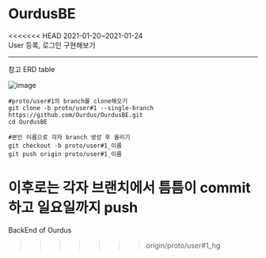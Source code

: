 # OurdusBE
<<<<<<< HEAD
2021-01-20~2021-01-24  
User 등록, 로그인 구현해보기
  
---
참고 ERD table  
  
![image](https://user-images.githubusercontent.com/59992230/105052812-a5120700-5ab3-11eb-8060-faf9d8d9509e.png)  
  
  
  
  
~~~
#proto/user#1의 branch를 clone해오기 
git clone -b proto/user#1 --single-branch https://github.com/Ourdus/OurdusBE.git
cd OurdusBE
  
#본인 이름으로 각자 branch 생성 후 올리기
git checkout -b proto/user#1_이름
git push origin proto/user#1_이름
~~~
  
이후로는 각자 브랜치에서 틈틈이 commit 하고 일요일까지 push
=======
BackEnd of Ourdus

>>>>>>> origin/proto/user#1_hg
